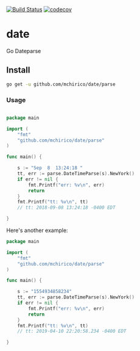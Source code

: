 [![Build Status](https://travis-ci.org/mchirico/date.svg?branch=develop)](https://travis-ci.org/mchirico/date)
[![codecov](https://codecov.io/gh/mchirico/date/branch/develop/graph/badge.svg)](https://codecov.io/gh/mchirico/date)

# date
Go Dateparse


## Install

```bash
go get -u github.com/mchirico/date/parse

```


### Usage

```go

package main

import (
	"fmt"
	"github.com/mchirico/date/parse"
)

func main() {

	s := "Sep  8  13:24:18 "
	tt, err := parse.DateTimeParse(s).NewYork()
	if err != nil {
		fmt.Printf("err: %v\n", err)
		return
	}
	fmt.Printf("tt: %v\n", tt)
	// tt: 2018-09-08 13:24:18 -0400 EDT

}

```

Here's another example:

```go
package main

import (
	"fmt"
	"github.com/mchirico/date/parse"
)

func main() {

	s := "1554934858234"
	tt, err := parse.DateTimeParse(s).NewYork()
	if err != nil {
		fmt.Printf("err: %v\n", err)
		return
	}
	fmt.Printf("tt: %v\n", tt)
	// tt: 2019-04-10 22:20:58.234 -0400 EDT

}


```

